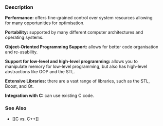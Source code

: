 ### Description
**Performance:** offers fine-grained control over system resources allowing for many opportunities for optimisation.

**Portability:** supported by many different computer architectures and operating systems.

**Object-Oriented Programming Support:** allows for better code organisation and re-usability.

**Support for low-level and high-level programming:** allows you to manipulate memory for low-level programming, but also has high-level abstractions like OOP and the STL.

**Extensive Libraries:** there are a vast range of libraries, such as the STL, Boost, and Qt.

**Integration with C:** can use existing C code.

### See Also
* [[C vs. C++]]
